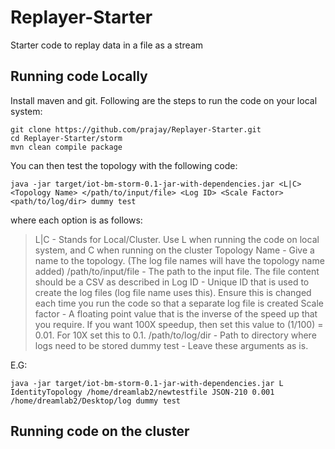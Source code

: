 # Replayer-Starter
Starter code to replay data in a file as a stream

## Running code Locally
Install maven and git.
Following are the steps to run the code on your local system:
 ```
 git clone https://github.com/prajay/Replayer-Starter.git
 cd Replayer-Starter/storm
 mvn clean compile package
 ``` 
You can then test the topology with the following code:
```
java -jar target/iot-bm-storm-0.1-jar-with-dependencies.jar <L|C> <Topology Name> </path/to/input/file> <Log ID> <Scale Factor> <path/to/log/dir> dummy test
```
where each option is as follows:
> L|C - Stands for Local/Cluster. Use L when running the code on local system, and C when running on the cluster
> Topology Name - Give a name to the topology. (The log file names will have the topology name added) 
> /path/to/input/file - The path to the input file. The file content should be a CSV as described in 
> Log ID - Unique ID that is used to create the log files (log file name uses this). Ensure this is changed each time you run the code so that a separate log file is created
> Scale factor - A floating point value that is the inverse of the speed up that you require. If you want 100X speedup, then set this value to (1/100) = 0.01. For 10X set this to 0.1.
> /path/to/log/dir - Path to directory where logs need to be stored
> dummy test - Leave these arguments as is.

E.G:
```
java -jar target/iot-bm-storm-0.1-jar-with-dependencies.jar L IdentityTopology /home/dreamlab2/newtestfile JSON-210 0.001 /home/dreamlab2/Desktop/log dummy test
```
 
## Running code on the cluster
